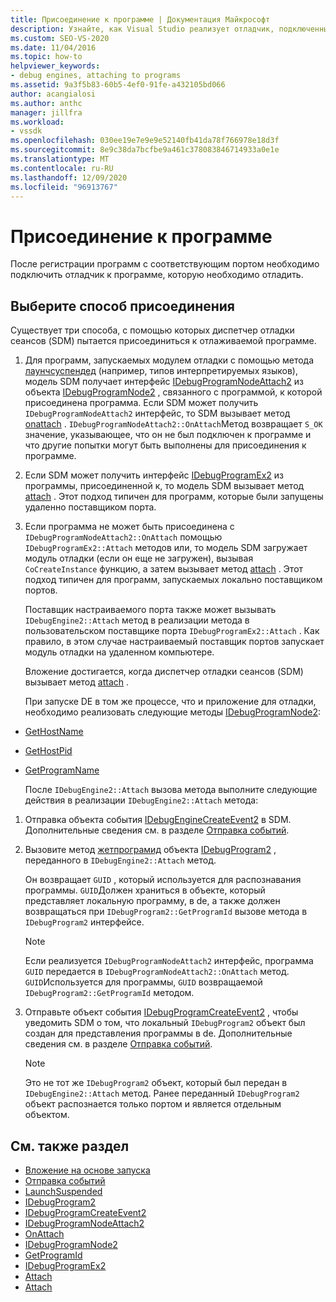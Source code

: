 ```yaml
---
title: Присоединение к программе | Документация Майкрософт
description: Узнайте, как Visual Studio реализует отладчик, подключенный к программе после регистрации программы с соответствующим портом.
ms.custom: SEO-VS-2020
ms.date: 11/04/2016
ms.topic: how-to
helpviewer_keywords:
- debug engines, attaching to programs
ms.assetid: 9a3f5b83-60b5-4ef0-91fe-a432105bd066
author: acangialosi
ms.author: anthc
manager: jillfra
ms.workload:
- vssdk
ms.openlocfilehash: 030ee19e7e9e9e52140fb41da78f766978e18d3f
ms.sourcegitcommit: 8e9c38da7bcfbe9a461c378083846714933a0e1e
ms.translationtype: MT
ms.contentlocale: ru-RU
ms.lasthandoff: 12/09/2020
ms.locfileid: "96913767"
---
```

# <a name="attach-to-the-program"></a>Присоединение к программе
После регистрации программ с соответствующим портом необходимо подключить отладчик к программе, которую необходимо отладить.

## <a name="choose-how-to-attach"></a>Выберите способ присоединения
 Существует три способа, с помощью которых диспетчер отладки сеансов (SDM) пытается присоединиться к отлаживаемой программе.

1. Для программ, запускаемых модулем отладки с помощью метода [лаунчсуспендед](../../extensibility/debugger/reference/idebugenginelaunch2-launchsuspended.md) (например, типов интерпретируемых языков), модель SDM получает интерфейс [IDebugProgramNodeAttach2](../../extensibility/debugger/reference/idebugprogramnodeattach2.md) из объекта [IDebugProgramNode2](../../extensibility/debugger/reference/idebugprogramnode2.md) , связанного с программой, к которой присоединена программа. Если SDM может получить `IDebugProgramNodeAttach2` интерфейс, то SDM вызывает метод [onattach](../../extensibility/debugger/reference/idebugprogramnodeattach2-onattach.md) . `IDebugProgramNodeAttach2::OnAttach`Метод возвращает `S_OK` значение, указывающее, что он не был подключен к программе и что другие попытки могут быть выполнены для присоединения к программе.

2. Если SDM может получить интерфейс [IDebugProgramEx2](../../extensibility/debugger/reference/idebugprogramex2.md) из программы, присоединенной к, то модель SDM вызывает метод [attach](../../extensibility/debugger/reference/idebugprogramex2-attach.md) . Этот подход типичен для программ, которые были запущены удаленно поставщиком порта.

3. Если программа не может быть присоединена с `IDebugProgramNodeAttach2::OnAttach` помощью `IDebugProgramEx2::Attach` методов или, то модель SDM загружает модуль отладки (если он еще не загружен), вызывая `CoCreateInstance` функцию, а затем вызывает метод [attach](../../extensibility/debugger/reference/idebugengine2-attach.md) . Этот подход типичен для программ, запускаемых локально поставщиком портов.

    Поставщик настраиваемого порта также может вызывать `IDebugEngine2::Attach` метод в реализации метода в пользовательском поставщике порта `IDebugProgramEx2::Attach` . Как правило, в этом случае настраиваемый поставщик портов запускает модуль отладки на удаленном компьютере.

   Вложение достигается, когда диспетчер отладки сеансов (SDM) вызывает метод [attach](../../extensibility/debugger/reference/idebugengine2-attach.md) .

   При запуске DE в том же процессе, что и приложение для отладки, необходимо реализовать следующие методы [IDebugProgramNode2](../../extensibility/debugger/reference/idebugprogramnode2.md):

- [GetHostName](../../extensibility/debugger/reference/idebugprogramnode2-gethostname.md)

- [GetHostPid](../../extensibility/debugger/reference/idebugprogramnode2-gethostpid.md)

- [GetProgramName](../../extensibility/debugger/reference/idebugprogramnode2-getprogramname.md)

  После `IDebugEngine2::Attach` вызова метода выполните следующие действия в реализации `IDebugEngine2::Attach` метода:

1. Отправка объекта события [IDebugEngineCreateEvent2](../../extensibility/debugger/reference/idebugenginecreateevent2.md) в SDM. Дополнительные сведения см. в разделе [Отправка событий](../../extensibility/debugger/sending-events.md).

2. Вызовите метод [жетпрограмид](../../extensibility/debugger/reference/idebugprogram2-getprogramid.md) объекта [IDebugProgram2](../../extensibility/debugger/reference/idebugprogram2.md) , переданного в `IDebugEngine2::Attach` метод.

     Он возвращает `GUID` , который используется для распознавания программы. `GUID`Должен храниться в объекте, который представляет локальную программу, в de, а также должен возвращаться при `IDebugProgram2::GetProgramId` вызове метода в `IDebugProgram2` интерфейсе.

    > [!NOTE]
    > Если реализуется `IDebugProgramNodeAttach2` интерфейс, программа `GUID` передается в `IDebugProgramNodeAttach2::OnAttach` метод. `GUID`Используется для программы, `GUID` возвращаемой `IDebugProgram2::GetProgramId` методом.

3. Отправьте объект события [IDebugProgramCreateEvent2](../../extensibility/debugger/reference/idebugprogramcreateevent2.md) , чтобы уведомить SDM о том, что локальный `IDebugProgram2` объект был создан для представления программы в de. Дополнительные сведения см. в разделе [Отправка событий](../../extensibility/debugger/sending-events.md).

    > [!NOTE]
    > Это не тот же `IDebugProgram2` объект, который был передан в `IDebugEngine2::Attach` метод. Ранее переданный `IDebugProgram2` объект распознается только портом и является отдельным объектом.

## <a name="see-also"></a>См. также раздел
- [Вложение на основе запуска](../../extensibility/debugger/launch-based-attachment.md)
- [Отправка событий](../../extensibility/debugger/sending-events.md)
- [LaunchSuspended](../../extensibility/debugger/reference/idebugenginelaunch2-launchsuspended.md)
- [IDebugProgram2](../../extensibility/debugger/reference/idebugprogram2.md)
- [IDebugProgramCreateEvent2](../../extensibility/debugger/reference/idebugprogramcreateevent2.md)
- [IDebugProgramNodeAttach2](../../extensibility/debugger/reference/idebugprogramnodeattach2.md)
- [OnAttach](../../extensibility/debugger/reference/idebugprogramnodeattach2-onattach.md)
- [IDebugProgramNode2](../../extensibility/debugger/reference/idebugprogramnode2.md)
- [GetProgramId](../../extensibility/debugger/reference/idebugprogram2-getprogramid.md)
- [IDebugProgramEx2](../../extensibility/debugger/reference/idebugprogramex2.md)
- [Attach](../../extensibility/debugger/reference/idebugprogramex2-attach.md)
- [Attach](../../extensibility/debugger/reference/idebugengine2-attach.md)
